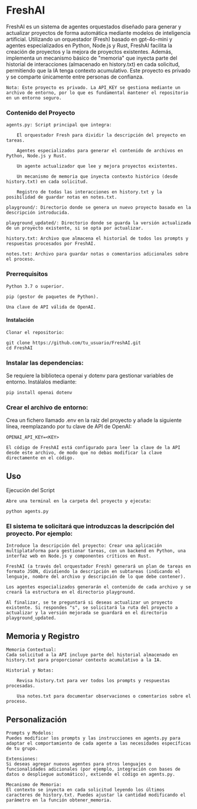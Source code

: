 # FreshAI

FreshAI es un sistema de agentes orquestados diseñado para generar y actualizar proyectos de forma automática mediante modelos de inteligencia artificial. Utilizando un orquestador (Fresh) basado en gpt-4o-mini y agentes especializados en Python, Node.js y Rust, FreshAI facilita la creación de proyectos y la mejora de proyectos existentes. Además, implementa un mecanismo básico de "memoria" que inyecta parte del historial de interacciones (almacenado en history.txt) en cada solicitud, permitiendo que la IA tenga contexto acumulativo. Este proyecto es privado y se comparte únicamente entre personas de confianza.

    Nota: Este proyecto es privado. La API_KEY se gestiona mediante un archivo de entorno, por lo que es fundamental mantener el repositorio en un entorno seguro.

### Contenido del Proyecto

    agents.py: Script principal que integra:

        El orquestador Fresh para dividir la descripción del proyecto en tareas.

        Agentes especializados para generar el contenido de archivos en Python, Node.js y Rust.

        Un agente actualizador que lee y mejora proyectos existentes.

        Un mecanismo de memoria que inyecta contexto histórico (desde history.txt) en cada solicitud.

        Registro de todas las interacciones en history.txt y la posibilidad de guardar notas en notes.txt.

    playground/: Directorio donde se genera un nuevo proyecto basado en la descripción introducida.

    playground_updated/: Directorio donde se guarda la versión actualizada de un proyecto existente, si se opta por actualizar.

    history.txt: Archivo que almacena el historial de todos los prompts y respuestas procesados por FreshAI.

    notes.txt: Archivo para guardar notas o comentarios adicionales sobre el proceso.

### Prerrequisitos

    Python 3.7 o superior.

    pip (gestor de paquetes de Python).

    Una clave de API válida de OpenAI.

#### Instalación

    Clonar el repositorio:

```
git clone https://github.com/tu_usuario/FreshAI.git
cd FreshAI
```

### Instalar las dependencias:

Se requiere la biblioteca openai y dotenv para gestionar variables de entorno. Instálalos mediante:

```
pip install openai dotenv
```

### Crear el archivo de entorno:

Crea un fichero llamado .env en la raíz del proyecto y añade la siguiente línea, reemplazando <KEY> por tu clave de API de OpenAI:


    OPENAI_API_KEY=<KEY>

    El código de FreshAI está configurado para leer la clave de la API desde este archivo, de modo que no debas modificar la clave directamente en el código.

## Uso
Ejecución del Script

    Abre una terminal en la carpeta del proyecto y ejecuta:

```
python agents.py
```

### El sistema te solicitará que introduzcas la descripción del proyecto. Por ejemplo:

    Introduce la descripción del proyecto: Crear una aplicación multiplataforma para gestionar tareas, con un backend en Python, una interfaz web en Node.js y componentes críticos en Rust.

    FreshAI (a través del orquestador Fresh) generará un plan de tareas en formato JSON, dividiendo la descripción en subtareas (indicando el lenguaje, nombre del archivo y descripción de lo que debe contener).

    Los agentes especializados generarán el contenido de cada archivo y se creará la estructura en el directorio playground.

    Al finalizar, se te preguntará si deseas actualizar un proyecto existente. Si respondes "s", se solicitará la ruta del proyecto a actualizar y la versión mejorada se guardará en el directorio playground_updated.

## Memoria y Registro

    Memoria Contextual:
    Cada solicitud a la API incluye parte del historial almacenado en history.txt para proporcionar contexto acumulativo a la IA.

    Historial y Notas:

        Revisa history.txt para ver todos los prompts y respuestas procesadas.

        Usa notes.txt para documentar observaciones o comentarios sobre el proceso.

## Personalización

    Prompts y Modelos:
    Puedes modificar los prompts y las instrucciones en agents.py para adaptar el comportamiento de cada agente a las necesidades específicas de tu grupo.

    Extensiones:
    Si deseas agregar nuevos agentes para otros lenguajes o funcionalidades adicionales (por ejemplo, integración con bases de datos o despliegue automático), extiende el código en agents.py.

    Mecanismo de Memoria:
    El contexto se inyecta en cada solicitud leyendo los últimos caracteres de history.txt. Puedes ajustar la cantidad modificando el parámetro en la función obtener_memoria.
